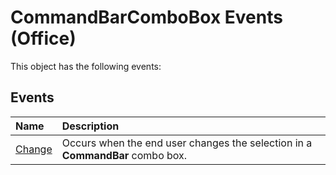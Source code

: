 
# CommandBarComboBox Events (Office)
This object has the following events:

## Events



|**Name**|**Description**|
|:-----|:-----|
| [Change](ddf1a306-c299-36d5-9851-04d6e5185db9.md)|Occurs when the end user changes the selection in a  **CommandBar** combo box.|
